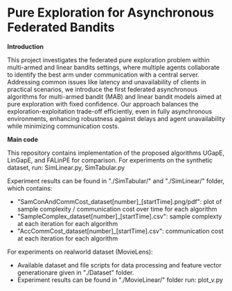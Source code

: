 # Pure Exploration for Asynchronous Federated Bandits

**Introduction**

This project investigates the federated pure exploration problem within multi-armed and linear bandits settings, where multiple agents collaborate to identify the best arm under communication with a central server. Addressing common issues like latency and unavailability of clients in practical scenarios, we introduce the first federated asynchronous algorithms for multi-armed bandit (MAB) and linear bandit models aimed at pure exploration with fixed confidence. Our approach balances the exploration-exploitation trade-off efficiently, even in fully asynchronous environments, enhancing robustness against delays and agent unavailability while minimizing communication costs.


**Main code**

This repository contains implementation of the proposed algorithms UGapE, LinGapE, and FALinPE for comparison.
For experiments on the synthetic dataset, run:
SimLinear.py, 
SimTabular.py

Experiment results can be found in "./SimTabular/" and "./SimLinear/" folder, which contains:
- "SamConAndCommCost_dataset[number]_[startTime].png/pdf": plot of sample complexity / communication cost over time for each algorithm
- "SampleComplex_dataset[number]_[startTime].csv": sample complexty at each iteration for each algorithm
- "AccCommCost_dataset[number]_[startTime].csv": communication cost at each iteration for each algorithm

For experiments on realworld dataset (MovieLens): 
- Available dataset and file scripts for data processing and feature vector generationare given in "./Dataset" folder. 
- Experiment results can be found in "./MovieLinear/" folder run: plot_v.py
